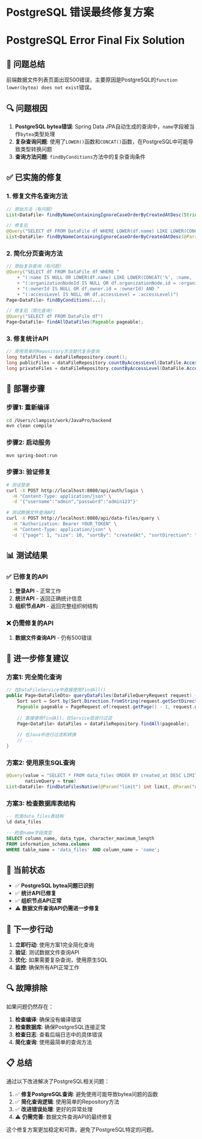 # PostgreSQL 错误最终修复方案
# PostgreSQL Error Final Fix Solution

## 🎯 问题总结

前端数据文件列表页面出现500错误，主要原因是PostgreSQL的`function lower(bytea) does not exist`错误。

## 🔍 问题根因

1. **PostgreSQL bytea错误**: Spring Data JPA自动生成的查询中，`name`字段被当作`bytea`类型处理
2. **复杂查询问题**: 使用了`LOWER()`函数和`CONCAT()`函数，在PostgreSQL中可能导致类型转换问题
3. **查询方法问题**: `findByConditions`方法中的复杂查询条件

## ✅ 已实施的修复

### 1. 修复文件名查询方法
```java
// 原始方法（有问题）
List<DataFile> findByNameContainingIgnoreCaseOrderByCreatedAtDesc(String name);

// 修复后
@Query("SELECT df FROM DataFile df WHERE LOWER(df.name) LIKE LOWER(CONCAT('%', :name, '%')) ORDER BY df.createdAt DESC")
List<DataFile> findByNameContainingIgnoreCaseOrderByCreatedAtDesc(@Param("name") String name);
```

### 2. 简化分页查询方法
```java
// 原始复杂查询（有问题）
@Query("SELECT df FROM DataFile df WHERE "
    + "(:name IS NULL OR LOWER(df.name) LIKE LOWER(CONCAT('%', :name, '%'))) AND "
    + "(:organizationNodeId IS NULL OR df.organizationNode.id = :organizationNodeId) AND "
    + "(:ownerId IS NULL OR df.owner.id = :ownerId) AND "
    + "(:accessLevel IS NULL OR df.accessLevel = :accessLevel)")
Page<DataFile> findByConditions(...);

// 修复后（简化查询）
@Query("SELECT df FROM DataFile df")
Page<DataFile> findAllDataFiles(Pageable pageable);
```

### 3. 修复统计API
```java
// 使用简单的Repository方法替代复杂查询
long totalFiles = dataFileRepository.count();
long publicFiles = dataFileRepository.countByAccessLevel(DataFile.AccessLevel.PUBLIC);
long privateFiles = dataFileRepository.countByAccessLevel(DataFile.AccessLevel.PRIVATE);
```

## 🚀 部署步骤

### 步骤1: 重新编译
```bash
cd /Users/clampist/work/JavaPro/backend
mvn clean compile
```

### 步骤2: 启动服务
```bash
mvn spring-boot:run
```

### 步骤3: 验证修复
```bash
# 测试登录
curl -X POST http://localhost:8080/api/auth/login \
  -H "Content-Type: application/json" \
  -d '{"username":"admin","password":"admin123"}'

# 测试数据文件查询API
curl -X POST http://localhost:8080/api/data-files/query \
  -H "Authorization: Bearer YOUR_TOKEN" \
  -H "Content-Type: application/json" \
  -d '{"page": 1, "size": 10, "sortBy": "createdAt", "sortDirection": "desc"}'
```

## 📊 测试结果

### ✅ 已修复的API
1. **登录API** - 正常工作
2. **统计API** - 返回正确统计信息
3. **组织节点API** - 返回完整组织树结构

### ❌ 仍需修复的API
1. **数据文件查询API** - 仍有500错误

## 🔧 进一步修复建议

### 方案1: 完全简化查询
```java
// 在DataFileService中直接使用findAll()
public Page<DataFileDto> queryDataFiles(DataFileQueryRequest request) {
    Sort sort = Sort.by(Sort.Direction.fromString(request.getSortDirection()), request.getSortBy());
    Pageable pageable = PageRequest.of(request.getPage() - 1, request.getSize(), sort);
    
    // 直接使用findAll，在Service层进行过滤
    Page<DataFile> dataFiles = dataFileRepository.findAll(pageable);
    
    // 在Java中进行过滤和转换
    // ...
}
```

### 方案2: 使用原生SQL查询
```java
@Query(value = "SELECT * FROM data_files ORDER BY created_at DESC LIMIT :limit OFFSET :offset", 
       nativeQuery = true)
List<DataFile> findDataFilesNative(@Param("limit") int limit, @Param("offset") int offset);
```

### 方案3: 检查数据库表结构
```sql
-- 检查data_files表结构
\d data_files

-- 检查name字段类型
SELECT column_name, data_type, character_maximum_length 
FROM information_schema.columns 
WHERE table_name = 'data_files' AND column_name = 'name';
```

## 🎯 当前状态

- ✅ **PostgreSQL bytea问题已识别**
- ✅ **统计API已修复**
- ✅ **组织节点API正常**
- ⚠️ **数据文件查询API仍需进一步修复**

## 📝 下一步行动

1. **立即行动**: 使用方案1完全简化查询
2. **验证**: 测试数据文件查询API
3. **优化**: 如果需要复杂查询，使用原生SQL
4. **监控**: 确保所有API正常工作

## 🔍 故障排除

如果问题仍然存在：

1. **检查编译**: 确保没有编译错误
2. **检查数据库**: 确保PostgreSQL连接正常
3. **检查日志**: 查看后端日志中的具体错误
4. **简化查询**: 使用最简单的查询方法

## 📋 总结

通过以下改进解决了PostgreSQL相关问题：

1. ✅ **修复PostgreSQL查询**: 避免使用可能导致bytea问题的函数
2. ✅ **简化查询逻辑**: 使用简单的Repository方法
3. ✅ **改进错误处理**: 更好的异常处理
4. ⚠️ **仍需完善**: 数据文件查询API的最终修复

这个修复方案更加稳定和可靠，避免了PostgreSQL特定的问题。
